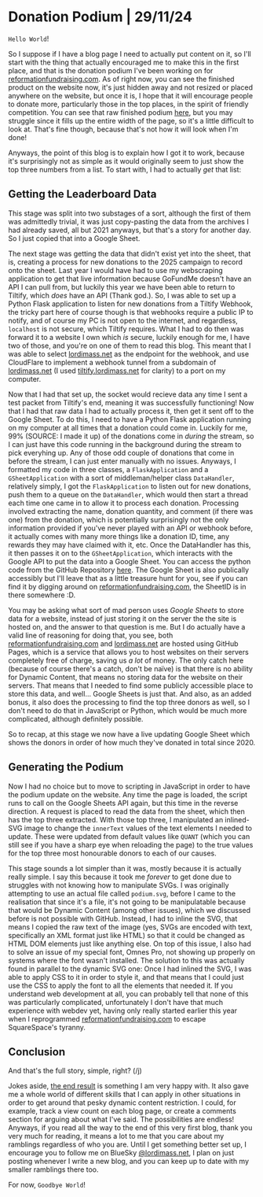 # Donation Podium | 29/11/24
`Hello World`!

So I suppose if I have a blog page I need to actually put content on it, so I'll start with the thing that actually encouraged me to make this in the first place, and that is the donation podium I've been working on for [reformationfundraising.com](https://reformationfundraising.com). As of right now, you can see the finished product on the website now, it's just hidden away and not resized or placed anywhere on the website, but once it is, I hope that it will encourage people to donate more, particularly those in the top places, in the spirit of friendly competition. You can see that raw finished podium [here](https://reformationfundraising.com/podium/), but you may struggle since it fills up the entire width of the page, so it's a little difficult to look at. That's fine though, because that's not how it will look when I'm done!

Anyways, the point of this blog is to explain how I got it to work, because it's surprisingly not as simple as it would originally seem to just show the top three numbers from a list. To start with, I had to actually *get* that list:

## Getting the Leaderboard Data
This stage was split into two substages of a sort, although the first of them was admittedly trivial, it was just copy-pasting the data from the archives I had already saved, all but 2021 anyways, but that's a story for another day. So I just copied that into a Google Sheet.

The next stage was getting the data that didn't exist yet into the sheet, that is, creating a process for new donations to the 2025 campaign to record onto the sheet. Last year I would have had to use my webscraping application to get that live information because GoFundMe doesn't have an API I can pull from, but luckily this year we have been able to return to Tiltify, which *does* have an API (Thank god.). So, I was able to set up a Python Flask application to listen for new donations from a Tiltify Webhook, the tricky part here of course though is that webhooks require a public IP to notify, and of course my PC is not open to the internet, and regardless, `localhost` is not secure, which Tiltify requires. What I had to do then was forward it to a website I own which *is* secure, luckily enough for me, I have two of those, and you're on one of them to read this blog. This meant that I was able to select [lordimass.net](https://lordimass.net) as the endpoint for the webhook, and use CloudFlare to implement a webhook tunnel from a subdomain of [lordimass.net](https://lordimass.net) (I used [tiltify.lordimass.net](https://tiltify.lordimass.net) for clarity) to a port on my computer.

Now that I had that set up, the socket would recieve data any time I sent a test packet from Tiltify's end, meaning it was successfully functioning! Now that I had that raw data I had to actually process it, then get it sent off to the Google Sheet. To do this, I need to have a Python Flask application running on my computer at all times that a donation could come in. Luckily for me, 99% (SOURCE: I made it up) of the donations come in *during* the stream, so I can just have this code running in the background during the stream to pick everyhing up. Any of those odd couple of donations that come in before the stream, I  can just enter manually with no issues. Anyways, I formatted my code in three classes, a `FlaskApplication` and a `GSheetApplication` with a sort of middleman/helper class `DataHandler`, relatively simply, I got the `FlaskApplication` to listen out for new donations, push them to a queue on the `DataHandler`, which would then start a thread each time one came in to allow it to process each donation. Processing involved extracting the name, donation quantity, and comment (if there was one) from the donation, which is potentially surprisingly not the only information provided if you've never played with an API or webhook before, it actually comes with many more things like a donation ID, time, any rewards they may have claimed with it, etc. Once the DataHandler has this, it then passes it on to the `GSheetApplication`, which interacts with the Google API to put the data into a Google Sheet. You can access the python code from the GitHub Repository [here](https://github.com/Lordimass/tiltify-grabber). The Google Sheet is also publically accessibly but I'll leave that as a little treasure hunt for you, see if you can find it by digging around on [reformationfundraising.com](https://reformationfundraising.com), the SheetID is in there somewhere :D.

You may be asking what sort of mad person uses *Google Sheets* to store data for a website, instead of just storing it on the server the the site is hosted on, and the answer to that question is me. But I do actually have a valid line of reasoning for doing that, you see, both [reformationfundraising.com](https://reformationfundraising.com) and [lordimass.net](https://lordimass.net) are hosted using GitHub Pages, which is a service that allows you to host websites on their servers completely free of charge, saving us *a lot* of money. The only catch here (because of course there's a catch, don't be naïve) is that there is no ability for Dynamic Content, that means no storing data for the website on their servers. That means that I needed to find some publicly accessible place to store this data, and well... Google Sheets is just that. And also, as an added bonus, it also does the processing to find the top three donors as well, so I don't need to do that in JavaScript or Python, which would be much more complicated, although definitely possible.

So to recap, at this stage we now have a live updating Google Sheet which shows the donors in order of how much they've donated in total since 2020.

## Generating the Podium
Now I had no choice but to move to scripting in JavaScript in order to have the podium update on the website. Any time the page is loaded, the script runs to call on the Google Sheets API again, but this time in the reverse direction. A request is placed to read the data from the sheet, which then has the top three extracted. With those top three, I manipulated an inlined-SVG image to change the `innerText` values of the text elements I needed to update. These were updated from default values like `QUANT` (which you can still see if you have a sharp eye when reloading the page) to the true values for the top three most honourable donors to each of our causes.

This stage sounds a lot simpler than it was, mostly because it is actually really simple. I say this because it took me *forever* to get done due to struggles with not knowing how to manipulate SVGs. I was originally attempting to use an actual file called `podium.svg`, before I came to the realisation that since it's a file, it's not going to be manipulatable because that would be Dynamic Content (among other issues), which we discussed before is not possible with GitHub. Instead, I had to inline the SVG, that means I copied the raw text of the image (yes, SVGs are encoded with text, specifically an XML format just like HTML) so that it could be changed as HTML DOM elements just like anything else. On top of this issue, I also had to solve an issue of my special font, Omnes Pro, not showing up properly on systems where the font wasn't installed. The solution to this was actually found in parallel to the dynamic SVG one: Once I had inlined the SVG, I was able to apply CSS to it in order to style it, and that means that I could just use the CSS to apply the font to all the elements that needed it. If you understand web development at all, you can probably tell that none of this was particularly complicated, unfortunately I don't have that much experience with webdev yet, having only really started earlier this year when I reprogrammed [reformationfundraising.com](https://reformationfundraising.com) to escape SquareSpace's tyranny. 

## Conclusion
And that's the full story, simple, right? (/j)

Jokes aside, [the end result](https://reformationfundraising.com/podium/) is something I am very happy with. It also gave me a whole world of different skills that I can apply in other situations in order to get around that pesky dynamic content restriction. I could, for example, track a view count on each blog page, or create a comments section for arguing about what I've said. The possibilities are endless! Anyways, if you read all the way to the end of this very first blog, thank you very much for reading, it means a lot to me that you care about my ramblings regardless of who you are. Until I get something better set up, I encourage you to follow me on BlueSky [@lordimass.net](https://bsky.app/profile/lordimass.net), I plan on just posting whenever I write a new blog, and you can keep up to date with my smaller ramblings there too.

For now, `Goodbye World`!
